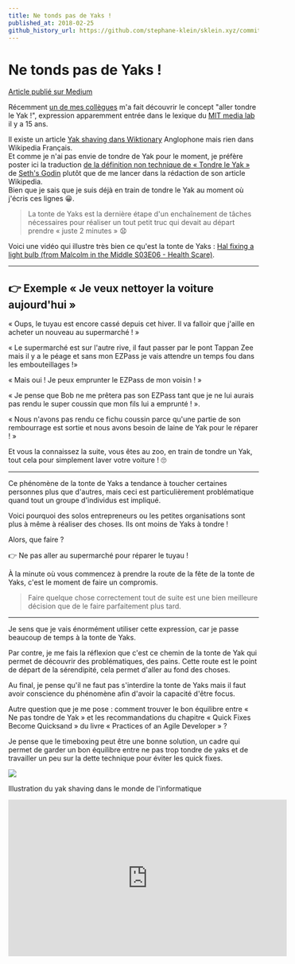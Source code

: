 ```yaml
---
title: Ne tonds pas de Yaks !
published_at: 2018-02-25
github_history_url: https://github.com/stephane-klein/sklein.xyz/commits/main/contents/fr/garden/003-ne-tonds-pas-de-yaks.md
---
```


# Ne tonds pas de Yaks !

[Article publié sur Medium](https://medium.com/@stephane_klein/ne-tonds-pas-de-yak-bcb2531f8c7d)

Récemment [un de mes collègues](https://twitter.com/AfricanZoe) m'a fait
découvrir le concept "aller tondre le Yak !", expression apparemment entrée dans le lexique du [MIT media lab](http://projects.csail.mit.edu/gsb/old-archive/gsb-archive/gsb2000-02-11.html) il y a 15 ans.

Il existe un article [Yak shaving dans Wiktionary](https://en.wiktionary.org/wiki/yak_shaving) Anglophone mais rien dans Wikipedia Français.<br />
Et comme je n'ai pas envie de tondre de Yak pour le moment, je préfère poster ici la traduction [de la définition non technique de « Tondre le Yak »](https://seths.blog/2005/03/dont_shave_that/) de [Seth's Godin](https://fr.wikipedia.org/wiki/Seth_Godin) plutôt que de me lancer dans la rédaction de son article Wikipedia.<br />
Bien que je sais que je suis déjà en train de tondre le Yak au moment où j'écris ces lignes 😀.

> La tonte de Yaks est la dernière étape d'un enchaînement de tâches nécessaires pour réaliser un tout petit truc qui devait au départ prendre « juste 2 minutes » 😧

Voici une vidéo qui illustre très bien ce qu'est la tonte de Yaks : [Hal fixing a light bulb (from Malcolm in the Middle S03E06 - Health Scare)](https://youtu.be/AbSehcT19u0).

---

## 👉 Exemple « Je veux nettoyer la voiture aujourd'hui »

« Oups, le tuyau est encore cassé depuis cet hiver. Il va falloir que j'aille en acheter un nouveau au supermarché ! »

« Le supermarché est sur l'autre rive, il faut passer par le pont Tappan Zee mais il y a le péage et sans mon EZPass je vais attendre un temps fou dans les embouteillages !»

« Mais oui ! Je peux emprunter le EZPass de mon voisin ! »

« Je pense que Bob ne me prêtera pas son EZPass tant que je ne lui aurais pas rendu le super coussin que mon fils lui a emprunté ! ».

« Nous n'avons pas rendu ce fichu coussin parce qu'une partie de son rembourrage est sortie et nous avons besoin de laine de Yak pour le réparer ! »

Et vous la connaissez la suite, vous êtes au zoo, en train de tondre un Yak, tout cela pour simplement laver votre voiture ! 🙄

---

Ce phénomène de la tonte de Yaks a tendance à toucher certaines personnes plus que d'autres, mais ceci est particulièrement problématique quand tout un groupe d'individus est impliqué.

Voici pourquoi des solos entrepreneurs ou les petites organisations sont plus à même à réaliser des choses. Ils ont moins de Yaks à tondre !

Alors, que faire ?

👉 Ne pas aller au supermarché pour réparer le tuyau !

À la minute où vous commencez à prendre la route de la fête de la tonte de Yaks, c'est le moment de faire un compromis.

> Faire quelque chose correctement tout de suite est une bien meilleure décision que de le faire parfaitement plus tard.

---

Je sens que je vais énormément utiliser cette expression, car je passe beaucoup de temps à la tonte de Yaks.

Par contre, je me fais la réflexion que c'est ce chemin de la tonte de Yak qui permet de découvrir des problématiques, des pains. Cette route est le point de départ de la sérendipité, cela permet d'aller au fond des choses.

Au final, je pense qu'il ne faut pas s'interdire la tonte de Yaks mais il faut avoir conscience du phénomène afin d'avoir la capacité d'être focus.

Autre question que je me pose : comment trouver le bon équilibre entre « Ne pas tondre de Yak » et les recommandations du chapitre « Quick Fixes Become Quicksand » du livre « Practices of an Agile Developer » ?

Je pense que le timeboxing peut être une bonne solution, un cadre qui permet de garder un bon équilibre entre ne pas trop tondre de yaks et de travailler un peu sur la dette technique pour éviter les quick fixes.

![](https://cdn-images-1.medium.com/max/1600/1*QQgOA3gDghj578EpIQ_UJw.jpeg)

Illustration du yak shaving dans le monde de l'informatique

<iframe
  width="560"
  height="315"
  src="https://www.youtube.com/embed/AbSehcT19u0"
  title="YouTube video player"
  frameborder="0"
  allow="accelerometer; autoplay; clipboard-write; encrypted-media; gyroscope; picture-in-picture; web-share"
  allowfullscreen></iframe>
